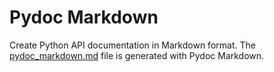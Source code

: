 # Pydoc Markdown

Create Python API documentation in Markdown format. The [pydoc_markdown.md][]
file is generated with Pydoc Markdown.

[pydoc_markdown.md]: https://github.com/NiklasRosenstein/pydoc-markdown/blob/master/pydoc_markdown.md
